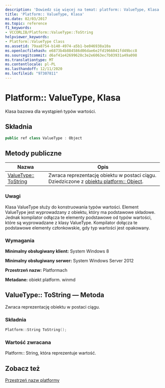 ```yaml
---
description: 'Dowiedz się więcej na temat: platform:: ValueType, Klasa'
title: 'Platform:: ValueType, Klasa'
ms.date: 02/03/2017
ms.topic: reference
f1_keywords:
- VCCORLIB/Platform::ValueType::ToString
helpviewer_keywords:
- Platform::ValueType Class
ms.assetid: 79aa8754-b140-4974-a5b1-be046938a10a
ms.openlocfilehash: e6873b4b884586d06dae6e2fd1966041fd49bcc8
ms.sourcegitcommit: d6af41e42699628c3e2e6063ec7b03931a49a098
ms.translationtype: MT
ms.contentlocale: pl-PL
ms.lasthandoff: 12/11/2020
ms.locfileid: "97307811"
---
```

# <a name="platformvaluetype-class"></a>Platform:: ValueType, Klasa

Klasa bazowa dla wystąpień typów wartości.

## <a name="syntax"></a>Składnia

```cpp
public ref class ValueType : Object
```

## <a name="public-methods"></a>Metody publiczne

| Nazwa | Opis |
|--|--|
| [ValueType:: ToString](#tostring) | Zwraca reprezentację obiektu w postaci ciągu. Dziedziczone z [obiektu platform:: Object](../cppcx/platform-object-class.md). |

### <a name="remarks"></a>Uwagi

Klasa ValueType służy do konstruowania typów wartości. Element ValueType jest wyprowadzany z obiektu, który ma podstawowe składowe. Jednak kompilator odłącza te elementy podstawowe od typów wartości, które są wyprowadzane z klasy ValueType. Kompilator dołącza te podstawowe elementy członkowskie, gdy typ wartości jest opakowany.

### <a name="requirements"></a>Wymagania

**Minimalny obsługiwany klient:** System Windows 8

**Minimalny obsługiwany serwer:** System Windows Server 2012

**Przestrzeń nazw:** Platformach

**Metadane:** obiekt platform. winmd

## <a name="valuetypetostring-method"></a><a name="tostring"></a> ValueType:: ToString — Metoda

Zwraca reprezentację obiektu w postaci ciągu.

### <a name="syntax"></a>Składnia

```cpp
Platform::String ToString();
```

### <a name="return-value"></a>Wartość zwracana

Platform:: String, która reprezentuje wartość.

## <a name="see-also"></a>Zobacz też

[Przestrzeń nazw platformy](../cppcx/platform-namespace-c-cx.md)
